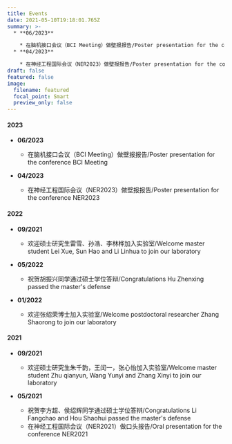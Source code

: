 ```yaml
---
title: Events
date: 2021-05-10T19:18:01.765Z
summary: >-
  * **06/2023**

    * 在脑机接口会议（BCI Meeting）做壁报报告/Poster presentation for the conference BCI Meeting
  * **04/2023**

    * 在神经工程国际会议（NER2023）做壁报报告/Poster presentation for the conference NER2023
draft: false
featured: false
image:
  filename: featured
  focal_point: Smart
  preview_only: false
---
```

#### 2023

* **06/2023**

  * 在脑机接口会议（BCI Meeting）做壁报报告/Poster presentation for the conference BCI Meeting

* **04/2023**

  * 在神经工程国际会议（NER2023）做壁报报告/Poster presentation for the conference NER2023

#### 2022

* **09/2021**

  * 欢迎硕士研究生雷雪、孙浩、李林桦加入实验室/Welcome master student Lei Xue, Sun Hao and Li Linhua to join our laboratory

* **05/2022**

  * 祝贺胡振兴同学通过硕士学位答辩/Congratulations Hu Zhenxing passed the master's defense

* **01/2022**

  * 欢迎张绍荣博士加入实验室/Welcome postdoctoral researcher Zhang Shaorong to join our laboratory

#### 2021

* **09/2021**

  * 欢迎硕士研究生朱千韵，王闰一，张心怡加入实验室/Welcome master student Zhu qianyun, Wang Yunyi and Zhang Xinyi to join our laboratory

* **05/2021**

  * 祝贺李方超、侯绍辉同学通过硕士学位答辩/Congratulations Li Fangchao and Hou Shaohui passed the master's defense
  * 在神经工程国际会议（NER2021）做口头报告/Oral presentation for the conference NER2021